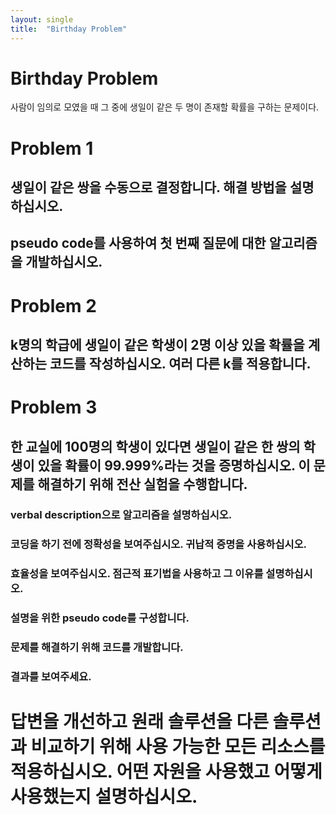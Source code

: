 ```yaml
---
layout: single
title:  "Birthday Problem"
---
```


# Birthday Problem
사람이 임의로 모였을 때 그 중에 생일이 같은 두 명이 존재할 확률을 구하는 문제이다.


# Problem 1
## 생일이 같은 쌍을 수동으로 결정합니다. 해결 방법을 설명하십시오.
## pseudo code를 사용하여 첫 번째 질문에 대한 알고리즘을 개발하십시오.


# Problem 2
## k명의 학급에 생일이 같은 학생이 2명 이상 있을 확률을 계산하는 코드를 작성하십시오. 여러 다른 k를 적용합니다.

# Problem 3
## 한 교실에 100명의 학생이 있다면 생일이 같은 한 쌍의 학생이 있을 확률이 99.999%라는 것을 증명하십시오. 이 문제를 해결하기 위해 전산 실험을 수행합니다.
### verbal description으로 알고리즘을 설명하십시오.
### 코딩을 하기 전에 정확성을 보여주십시오. 귀납적 증명을 사용하십시오.
### 효율성을 보여주십시오. 점근적 표기법을 사용하고 그 이유를 설명하십시오.
### 설명을 위한 pseudo code를 구성합니다.
### 문제를 해결하기 위해 코드를 개발합니다.
### 결과를 보여주세요.

# 답변을 개선하고 원래 솔루션을 다른 솔루션과 비교하기 위해 사용 가능한 모든 리소스를 적용하십시오. 어떤 자원을 사용했고 어떻게 사용했는지 설명하십시오.
